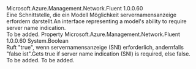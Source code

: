 <Type Name="IHasServerNameIndication" FullName="Microsoft.Azure.Management.Network.Fluent.IHasServerNameIndication">
  <TypeSignature Language="C#" Value="public interface IHasServerNameIndication" />
  <TypeSignature Language="ILAsm" Value=".class public interface auto ansi abstract IHasServerNameIndication" />
  <TypeSignature Language="DocId" Value="T:Microsoft.Azure.Management.Network.Fluent.IHasServerNameIndication" />
  <TypeSignature Language="VB.NET" Value="Public Interface IHasServerNameIndication" />
  <TypeSignature Language="F#" Value="type IHasServerNameIndication = interface" />
  <AssemblyInfo>
    <AssemblyName>Microsoft.Azure.Management.Network.Fluent</AssemblyName>
    <AssemblyVersion>1.0.0.60</AssemblyVersion>
  </AssemblyInfo>
  <Interfaces />
  <Docs>
    <summary>
            <span data-ttu-id="55bc2-101">Eine Schnittstelle, die ein Modell Möglichkeit servernamensanzeige erfordern darstellt.</span><span class="sxs-lookup"><span data-stu-id="55bc2-101">An interface representing a model's ability to require server name indication.</span></span>
            </summary>
    <remarks>To be added.</remarks>
  </Docs>
  <Members>
    <Member MemberName="RequiresServerNameIndication">
      <MemberSignature Language="C#" Value="public bool RequiresServerNameIndication { get; }" />
      <MemberSignature Language="ILAsm" Value=".property instance bool RequiresServerNameIndication" />
      <MemberSignature Language="DocId" Value="P:Microsoft.Azure.Management.Network.Fluent.IHasServerNameIndication.RequiresServerNameIndication" />
      <MemberSignature Language="VB.NET" Value="Public ReadOnly Property RequiresServerNameIndication As Boolean" />
      <MemberSignature Language="F#" Value="member this.RequiresServerNameIndication : bool" Usage="Microsoft.Azure.Management.Network.Fluent.IHasServerNameIndication.RequiresServerNameIndication" />
      <MemberType>Property</MemberType>
      <AssemblyInfo>
        <AssemblyName>Microsoft.Azure.Management.Network.Fluent</AssemblyName>
        <AssemblyVersion>1.0.0.60</AssemblyVersion>
      </AssemblyInfo>
      <ReturnValue>
        <ReturnType>System.Boolean</ReturnType>
      </ReturnValue>
      <Docs>
        <summary>
            <span data-ttu-id="55bc2-102">Ruft "true", wenn servernamensanzeige (SNI) erforderlich, andernfalls "false ist".</span><span class="sxs-lookup"><span data-stu-id="55bc2-102">Gets true if server name indication (SNI) is required, else false.</span></span>
            </summary>
        <value>To be added.</value>
        <remarks>To be added.</remarks>
      </Docs>
    </Member>
  </Members>
</Type>